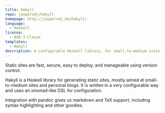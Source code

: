 ```yaml
---
title: Hakyll
repo: jaspervdj/hakyll
homepage: http://jaspervdj.be/hakyll/
language:
  - Haskell
license:
  - BSD-3-Clause
templates:
  - Hakyll
description: A configurable Haskell library, for small-to-medium sites.
---
```


Static sites are fast, secure, easy to deploy, and manageable using version control.

Hakyll is a Haskell library for generating static sites, mostly aimed at small-to-medium sites and personal blogs. It is written in a very configurable way and uses an xmonad-like DSL for configuration.

Integration with pandoc gives us markdown and TeX support, including syntax highlighting and other goodies.

